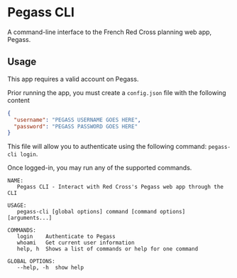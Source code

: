 # Pegass CLI

A command-line interface to the French Red Cross planning web app, Pegass.

## Usage 

This app requires a valid account on Pegass.

Prior running the app, you must create a `config.json` file with the following content
```json
{
  "username": "PEGASS USERNAME GOES HERE",
  "password": "PEGASS PASSWORD GOES HERE"
}
```

This file will allow you to authenticate using the following command: `pegass-cli login`.

Once logged-in, you may run any of the supported commands.

```
NAME:
   Pegass CLI - Interact with Red Cross's Pegass web app through the CLI

USAGE:
   pegass-cli [global options] command [command options] [arguments...]

COMMANDS:
   login    Authenticate to Pegass
   whoami   Get current user information
   help, h  Shows a list of commands or help for one command

GLOBAL OPTIONS:
   --help, -h  show help
```